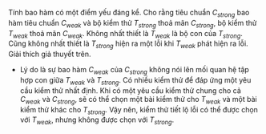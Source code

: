 Tính bao hàm có một điểm yếu đáng kể. Cho rằng tiêu chuẩn *C<sub>strong</sub>* bao hàm tiêu chuẩn *C<sub>weak</sub>* và bộ kiểm thử *T<sub>strong</sub>* thoả mãn *C<sub>strong</sub>*, bộ kiểm thử *T<sub>weak</sub>* thoả mãn *C<sub>weak</sub>*. Không nhất thiết là *T<sub>weak</sub>* là bộ con của *T<sub>strong</sub>*. Cũng không nhất thiết là *T<sub>strong</sub>* hiện ra một lỗi khi *T<sub>weak</sub>* phát hiện ra lỗi. Giải thích giả thuyết trên.

* Lý do là sự bao hàm *C<sub>weak</sub>* của *C<sub>strong</sub>* không nói lên mối quan hệ tập hợp con giữa *T<sub>weak</sub>* và *T<sub>strong</sub>*. Có nhiều kiểm thử để đáp ứng một yêu cầu kiểm thử nhất định. Khi có một yêu cầu kiểm thử chung cho cả *C<sub>weak</sub>* và *C<sub>strong</sub>*, sẽ có thể chọn một bài kiểm thử cho *T<sub>weak</sub>* và một bài kiểm thử khác cho *T<sub>strong</sub>*. Vậy nên, kiểm thử tiết lộ lỗi có thể được chọn với *T<sub>weak</sub>*, nhưng không được chọn với *T<sub>strong</sub>*.